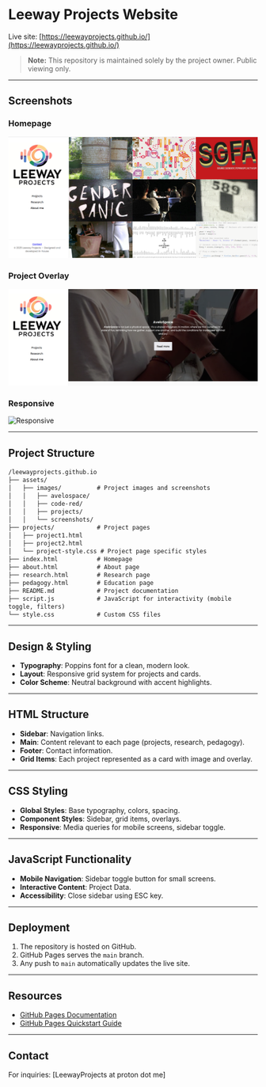 # Leeway Projects Website

Live site: [https://leewayprojects.github.io/](https://leewayprojects.github.io/)

> **Note:** This repository is maintained solely by the project owner. Public viewing only.

---

## Screenshots

### Homepage
![Homepage Grid](assets/images/screenshots/homepage.png)

### Project Overlay
![Project Overlay](assets/images/screenshots/overlay.png)

### Responsive
![Responsive](assets/images/screenshots/responsive.png)

---

## Project Structure

```
/leewayprojects.github.io
├── assets/
│   ├── images/          # Project images and screenshots
│   │   ├── avelospace/
│   │   ├── code-red/
│   │   ├── projects/
│   │   └── screenshots/
├── projects/            # Project pages
│   ├── project1.html
│   ├── project2.html
│   └── project-style.css # Project page specific styles
├── index.html           # Homepage
├── about.html           # About page
├── research.html        # Research page
├── pedagogy.html        # Education page
├── README.md            # Project documentation
├── script.js            # JavaScript for interactivity (mobile toggle, filters)
└── style.css            # Custom CSS files
```

---

## Design & Styling

- **Typography**: Poppins font for a clean, modern look.
- **Layout**: Responsive grid system for projects and cards.
- **Color Scheme**: Neutral background with accent highlights.

---

## HTML Structure

- **Sidebar**: Navigation links.
- **Main**: Content relevant to each page (projects, research, pedagogy).
- **Footer**: Contact information.
- **Grid Items**: Each project represented as a card with image and overlay.

---

## CSS Styling

- **Global Styles**: Base typography, colors, spacing.
- **Component Styles**: Sidebar, grid items, overlays.
- **Responsive**: Media queries for mobile screens, sidebar toggle.

---

## JavaScript Functionality

- **Mobile Navigation**: Sidebar toggle button for small screens.
- **Interactive Content**: Project Data.
- **Accessibility**: Close sidebar using ESC key.

---

## Deployment

1. The repository is hosted on GitHub.
2. GitHub Pages serves the `main` branch.
3. Any push to `main` automatically updates the live site.


---

## Resources

- [GitHub Pages Documentation](https://pages.github.com/)
- [GitHub Pages Quickstart Guide](https://docs.github.com/en/pages/quickstart)

---

## Contact

For inquiries: [LeewayProjects at proton dot me]


